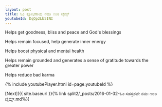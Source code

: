 ```yaml
---
layout: post
title: ಓಂ ಕ್ಷೋಭಣಾಯ ನಮಃ ೧೦೮ ಟೈಮ್ಸ್
youtubeId: DqOp2Lb5INI
---
```

 
 
Helps get goodness, bliss and peace and God's blessings
 
Helps remain focused, help generate inner energy 
 
Helps boost physical and mental health 
 
Helps remain grounded and generates a sense of gratitude towards the greater power 
 
Helps reduce bad karma
 
 
 
 


{% include youtubePlayer.html id=page.youtubeId %}
 
[Next]({{ site.baseurl }}{% link  split2/_posts/2016-01-02-ಓಂ ಸಹಸ್ರಶವೇ ನಮಃ ೧೦೮ ಟೈಮ್ಸ್.md%})
 
